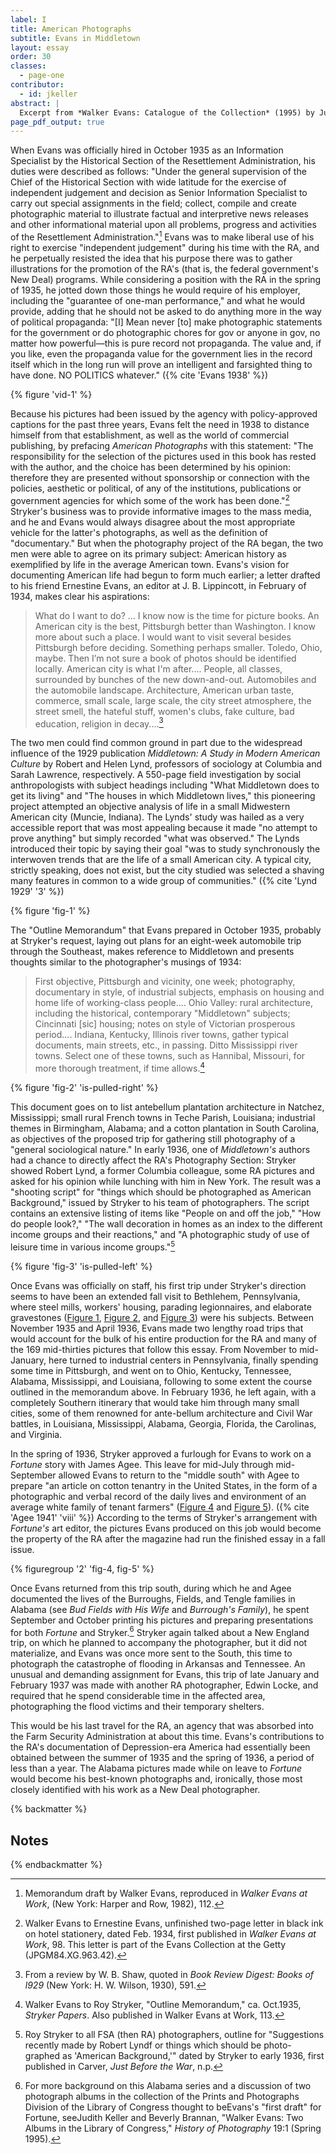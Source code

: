 ```yaml
---
label: I
title: American Photographs
subtitle: Evans in Middletown
layout: essay
order: 30
classes:
  - page-one
contributor:
  - id: jkeller
abstract: |
  Excerpt from *Walker Evans: Catalogue of the Collection* (1995) by Judith Keller. Available for free download in its entirety, in the Getty Publications [Virtual Library](https://www.getty.edu/publications/virtuallibrary/0892363177.html).
page_pdf_output: true
---
```


When Evans was officially hired in October 1935 as an Information Specialist by the Historical Section of the Resettlement Administration, his duties were described as follows: "Under the general supervision of the Chief of the Historical Section with wide latitude for the exercise of independent judgement and decision as Senior Information Specialist to carry out special assignments in the field; collect, compile and create photographic material to illustrate factual and interpretive news releases and other informational material upon all problems, progress and activities of the Resettlement Administration."[^1] Evans was to make liberal use of his right to exercise "independent judgement" during his time with the RA, and he perpetually resisted the idea that his purpose there was to gather illustrations for the promotion of the RA's (that is, the federal government's New Deal) programs. While considering a position with the RA in the spring of 1935, he jotted down those things he would require of his employer, including the "guarantee of one-man performance," and what he would provide, adding that he should not be asked to do anything more in the way of political propaganda: "[I] Mean never [to] make photographic statements for the government or do photographic chores for gov or anyone in gov, no matter how powerful—this is pure record not propaganda. The value and, if you like, even the propaganda value for the government lies in the record itself which in the long run will prove an intelligent and farsighted thing to have done. NO POLITICS whatever." ({% cite 'Evans 1938' %})

{% figure 'vid-1' %}

Because his pictures had been issued by the agency with policy-approved captions for the past three years, Evans felt the need in 1938 to distance himself from that establishment, as well as the world of commercial publishing, by prefacing *American Photographs* with this statement: "The responsibility for the selection of the pictures used in this book has rested with the author, and the choice has been determined by his opinion: therefore they are presented without sponsorship or connection with the policies, aesthetic or political, of any of the institutions, publications or government agencies for which some of the work has been done."[^2] Stryker's business was to provide informative images to the mass media, and he and Evans would always disagree about the most appropriate vehicle for the latter's photographs, as well as the definition of "documentary." But when the photography project of the RA began, the two men were able to agree on its primary subject: American history as exemplified by life in the average American town. Evans's vision for documenting American life had begun to form much earlier; a letter drafted to his friend Ernestine Evans, an editor at J. B. Lippincott, in February of 1934, makes clear his aspirations:

> What do I want to do? ... I know now is the time for picture books. An American city is the best, Pittsburgh better than Washington. I know more about such a place. I would want to visit several besides Pittsburgh before deciding. Something perhaps smaller. Toledo, Ohio, maybe. Then I’m not sure a book of photos should be identified locally. American city is what I'm after.... People, all classes, surrounded by bunches of the new down-and-out. Automobiles and the automobile landscape. Architecture, American urban taste, commerce, small scale, large scale, the city street atmosphere, the street smell, the hateful stuff, women's clubs, fake culture, bad education, religion in decay....[^3]

The two men could find common ground in part due to the widespread influence of the 1929 publication *Middletown: A Study in Modern American Culture* by Robert and Helen Lynd, professors of sociology at Columbia and Sarah Lawrence, respectively. A 550-page field investigation by social anthropologists with subject headings including "What Middletown does to get its living" and "The houses in which Middletown lives," this pioneering project attempted an objective analysis of life in a small Midwestern American city (Muncie, Indiana). The Lynds' study was hailed as a very accessible report that was most appealing because it made "no attempt to prove anything" but simply recorded "what was observed." The Lynds introduced their topic by saying their goal "was to study synchronously the interwoven trends that are the life of a small American city. A typical city, strictly speaking, does not exist, but the city studied was selected a shaving many features in common to a wide group of communities." ({% cite 'Lynd 1929' '3' %})

{% figure 'fig-1' %}

The "Outline Memorandum" that Evans prepared in October 1935, probably at Stryker's request, laying out plans for an eight-week automobile trip through the Southeast, makes reference to Middletown and presents thoughts similar to the photographer's musings of 1934:

> First objective, Pittsburgh and vicinity, one week; photography, documentary in style, of industrial subjects, emphasis on housing and home life of working-class people.... Ohio Valley: rural architecture, including the historical, contemporary "Middletown" subjects; Cincinnati [sic] housing; notes on style of Victorian prosperous period.... Indiana, Kentucky, Illinois river towns, gather typical documents, main streets, etc., in passing. Ditto Mississippi river towns. Select one of these towns, such as Hannibal, Missouri, for more thorough treatment, if time allows.[^4]

{% figure 'fig-2' 'is-pulled-right' %}

This document goes on to list antebellum plantation architecture in Natchez, Mississippi; small rural French towns in Teche Parish, Louisiana; industrial themes in Birmingham, Alabama; and a cotton plantation in South Carolina, as objectives of the proposed trip for gathering still photography of a "general sociological nature." In early 1936, one of *Middletown's* authors had a chance to directly affect the RA's Photography Section: Stryker showed Robert Lynd, a former Columbia colleague, some RA pictures and asked for his opinion while lunching with him in New York. The result was a "shooting script" for "things which should be photographed as American Background," issued by Stryker to his team of photographers. The script contains an extensive listing of items like "People on and off the job," "How do people look?," "The wall decoration in homes as an index to the different income groups and their reactions," and "A photographic study of use of leisure time in various income groups."[^5]

{% figure 'fig-3' 'is-pulled-left' %}

Once Evans was officially on staff, his first trip under Stryker's direction seems to have been an extended fall visit to Bethlehem, Pennsylvania, where steel mills, workers' housing, parading legionnaires, and elaborate gravestones ([Figure 1](#fig-1), [Figure 2](#fig-2), and [Figure 3](#fig-3)) were his subjects. Between November 1935 and April 1936, Evans made two lengthy road trips that would account for the bulk of his entire production for the RA and many of the 169 mid-thirties pictures that follow this essay. From November to mid-January, here turned to industrial centers in Pennsylvania, finally spending some time in Pittsburgh, and went on to Ohio, Kentucky, Tennessee, Alabama, Mississippi, and Louisiana, following to some extent the course outlined in the memorandum above. In February 1936, he left again, with a completely Southern itinerary that would take him through many small cities, some of them renowned for ante-bellum architecture and Civil War battles, in Louisiana, Mississippi, Alabama, Georgia, Florida, the Carolinas, and Virginia.

In the spring of 1936, Stryker approved a furlough for Evans to work on a *Fortune* story with James Agee. This leave for mid-July through mid-September allowed Evans to return to the "middle south" with Agee to prepare "an article on cotton tenantry in the United States, in the form of a photographic and verbal record of the daily lives and environment of an average white family of tenant farmers" ([Figure 4](#fig-4) and [Figure 5](#fig-5)). ({% cite 'Agee 1941' 'viii' %}) According to the terms of Stryker's arrangement with *Fortune's* art editor, the pictures Evans produced on this job would become the property of the RA after the magazine had run the finished essay in a fall issue.

{% figuregroup '2' 'fig-4, fig-5' %}

Once Evans returned from this trip south, during which he and Agee documented the lives of the Burroughs, Fields, and Tengle families in Alabama (see *Bud Fields with His Wife* and *Burrough's Family*), he spent September and October printing his pictures and preparing presentations for both *Fortune* and Stryker.[^6] Stryker again talked about a New England trip, on which he planned to accompany the photographer, but it did not materialize, and Evans was once more sent to the South, this time to photograph the catastrophe of flooding in Arkansas and Tennessee. An unusual and demanding assignment for Evans, this trip of late January and February 1937 was made with another RA photographer, Edwin Locke, and required that he spend considerable time in the affected area, photographing the flood victims and their temporary shelters.

This would be his last travel for the RA, an agency that was absorbed into the Farm Security Administration at about this time. Evans's contributions to the RA's documentation of Depression-era America had essentially been obtained between the summer of 1935 and the spring of 1936, a period of less than a year. The Alabama pictures made while on leave to *Fortune* would become his best-known photographs and, ironically, those most closely identified with his work as a New Deal photographer.

{% backmatter %}

## Notes

[^1]: Memorandum draft by Walker Evans, reproduced in *Walker Evans at Work*, (New York: Harper and Row, 1982), 112.

[^2]: Walker Evans to Ernestine Evans, unfinished two-page letter in black ink on hotel stationery, dated Feb. 1934, first published in *Walker Evans at Work*, 98. This letter is part of the Evans Collection at the Getty (JPGM84.XG.963.42).

[^3]: From a review by W. B. Shaw, quoted in *Book Review Digest: Books of l929* (New York: H. W. Wilson, 1930), 591.

[^4]: Walker Evans to Roy Stryker, "Outline Memorandum," ca. Oct.1935, *Stryker Papers*. Also published in Walker Evans at Work, 113.

[^5]: Roy Stryker to all FSA (then RA) photographers, outline for "Suggestions recently made by Robert Lyndf or things which should be photo-graphed as 'American Background,'" dated by Stryker to early 1936, first published in Carver, *Just Before the War*, n.p.

[^6]: For more background on this Alabama series and a discussion of two photograph albums in the collection of the Prints and Photographs Division of the Library of Congress thought to beEvans's "first draft" for Fortune, seeJudith Keller and Beverly Brannan, "Walker Evans: Two Albums in the Library of Congress," *History of Photography* 19:1 (Spring 1995).

{% endbackmatter %}

